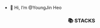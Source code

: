- 👋 Hi, I’m @YoungJin Heo

<div align=center><h3>📚 STACKS</h1></div>
<!---
HeoYoungJin98/HeoYoungJin98 is a ✨ special ✨ repository because its `README.md` (this file) appears on your GitHub profile.
You can click the Preview link to take a look at your changes.
--->
